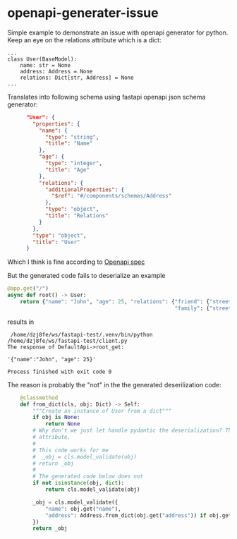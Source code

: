 # openapi-generater-issue

Simple example to demonstrate an issue with openapi generator for python. Keep an eye on the relations attribute which is a dict:

```pyton
...
class User(BaseModel):
    name: str = None
    address: Address = None
    relations: Dict[str, Address] = None
...
```
Translates into following schema using fastapi openapi json schema generator:

```json
      "User": {
        "properties": {
          "name": {
            "type": "string",
            "title": "Name"
          },
          "age": {
            "type": "integer",
            "title": "Age"
          },
          "relations": {
            "additionalProperties": {
              "$ref": "#/components/schemas/Address"
            },
            "type": "object",
            "title": "Relations"
          }
        },
        "type": "object",
        "title": "User"
      }
```
Which I think is fine according to [Openapi spec](https://swagger.io/docs/specification/data-models/dictionaries/)

But the generated code fails to deserialize an example 
    
```python
@app.get("/")
async def root() -> User:
    return {"name": "John", "age": 25, "relations": {"friend": {"street": "123 Main St", "city": "Springfield"},
                                                     "family": {"street": "456 Elm St", "city": "Springfield"}}}
```
results in
```
 /home/dzj8fe/ws/fastapi-test/.venv/bin/python /home/dzj8fe/ws/fastapi-test/client.py 
The response of DefaultApi->root_get:

'{"name":"John", "age": 25}'

Process finished with exit code 0  
```
The reason is probably the "not" in the the generated deserilization code:

```python
    @classmethod
    def from_dict(cls, obj: Dict) -> Self:
        """Create an instance of User from a dict"""
        if obj is None:
            return None
        # Why don't we just let handle pydantic the deserialization? The generated code completely ignores the relations 
        # attribute.
        # 
        # This code works for me
        #  _obj = cls.model_validate(obj)
        # return _obj
        # 
        # The generated code below does not
        if not isinstance(obj, dict):
            return cls.model_validate(obj)

        _obj = cls.model_validate({
            "name": obj.get("name"),
            "address": Address.from_dict(obj.get("address")) if obj.get("address") is not None else None,
        })
        return _obj
```